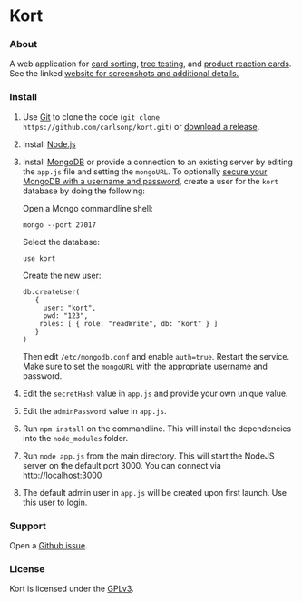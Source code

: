 Kort
===========

### About

A web application for
[card sorting](https://en.wikipedia.org/wiki/Card_sorting),
[tree testing](https://en.wikipedia.org/wiki/Tree_testing),
and [product reaction cards](https://en.wikipedia.org/wiki/Microsoft_Reaction_Card_Method_(Desirability_Testing)).
See the linked [website for screenshots and additional details.](https://carlsonp.github.io/kort/)

### Install

1. Use [Git](https://git-scm.com/) to clone the code (`git clone https://github.com/carlsonp/kort.git`) or [download a release](https://github.com/carlsonp/kort/releases).

2. Install [Node.js](https://nodejs.org)

3. Install [MongoDB](https://www.mongodb.com/) or provide a connection to an existing server
by editing the `app.js` file and setting the `mongoURL`.  To optionally [secure your MongoDB with a username
and password](https://stackoverflow.com/questions/4881208/how-to-secure-mongodb-with-username-and-password/19768877),
create a user for the `kort` database by doing the following:

    Open a Mongo commandline shell:
    ```
    mongo --port 27017
    ```

    Select the database:
    ```
    use kort
    ```

    Create the new user:
    ```
    db.createUser(
       {
         user: "kort",
         pwd: "123",
        roles: [ { role: "readWrite", db: "kort" } ]
       }
    )
    ```

    Then edit `/etc/mongodb.conf` and enable `auth=true`.  Restart the service.  Make sure to set
    the `mongoURL` with the appropriate username and password.

4. Edit the `secretHash` value in `app.js` and provide your own unique value.

5. Edit the `adminPassword` value in `app.js`.

6. Run `npm install` on the commandline.  This will install the dependencies into the `node_modules` folder.

7. Run `node app.js` from the main directory.  This will start the NodeJS server
on the default port 3000.  You can connect via http://localhost:3000

8. The default admin user in `app.js` will be created upon first launch.  Use this user to login.


### Support

Open a [Github issue](https://github.com/carlsonp/kort/issues).

### License

Kort is licensed under the [GPLv3](https://www.gnu.org/licenses/gpl-3.0.en.html).
